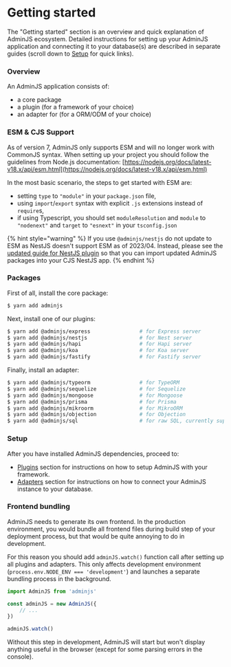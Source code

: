 # Getting started

The "Getting started" section is an overview and quick explanation of AdminJS ecosystem. Detailed instructions for setting up your AdminJS application and connecting it to your database(s) are described in separate guides (scroll down to [Setup](getting-started.md#setup) for quick links).

### Overview

An AdminJS application consists of:

* a core package
* a plugin (for a framework of your choice)
* an adapter for (for a ORM/ODM of your choice)

### ESM & CJS Support

As of version 7, AdminJS only supports ESM and will no longer work with CommonJS syntax. When setting up your project you should follow the guidelines from Node.js documentation: [https://nodejs.org/docs/latest-v18.x/api/esm.html](https://nodejs.org/docs/latest-v18.x/api/esm.html)

In the most basic scenario, the steps to get started with ESM are:

* setting `type` to `"module"` in your `package.json` file,
* using `import`/`export` syntax with explicit `.js` extensions instead of `require`s,
* if using Typescript, you should set `moduleResolution` and `module` to `"nodenext"` and `target` to `"esnext"` in your `tsconfig.json`

{% hint style="warning" %}
If you use `@adminjs/nestjs` do not update to ESM as NestJS doesn't support ESM as of 2023/04. Instead, please see the [updated guide for NestJS plugin](plugins/nest.md) so that you can import updated AdminJS packages into your CJS NestJS app.
{% endhint %}

### Packages

First of all, install the core package:

```bash
$ yarn add adminjs
```

Next, install one of our plugins:

```bash
$ yarn add @adminjs/express                # for Express server
$ yarn add @adminjs/nestjs                 # for Nest server
$ yarn add @adminjs/hapi                   # for Hapi server
$ yarn add @adminjs/koa                    # for Koa server
$ yarn add @adminjs/fastify                # for Fastify server
```

Finally, install an adapter:

```bash
$ yarn add @adminjs/typeorm                # for TypeORM
$ yarn add @adminjs/sequelize              # for Sequelize
$ yarn add @adminjs/mongoose               # for Mongoose
$ yarn add @adminjs/prisma                 # for Prisma
$ yarn add @adminjs/mikroorm               # for MikroORM
$ yarn add @adminjs/objection              # for Objection
$ yarn add @adminjs/sql                    # for raw SQL, currently supports only Postgres
```

### Setup

After you have installed AdminJS dependencies, proceed to:

* [Plugins](plugins/) section for instructions on how to setup AdminJS with your framework.
* [Adapters](adapters/) section for instructions on how to connect your AdminJS instance to your database.

### Frontend bundling

AdminJS needs to generate its own frontend. In the production environment, you would bundle all frontend files during build step of your deployment process, but that would be quite annoying to do in development.

For this reason you should add `adminJS.watch()` function call after setting up all plugins and adapters. This only affects development environment (`process.env.NODE_ENV === 'development'`) and launches a separate bundling process in the background.

```typescript
import AdminJS from 'adminjs'

const adminJS = new AdminJS({
    // ...
})

adminJS.watch()
```

Without this step in development, AdminJS will start but won't display anything useful in the browser (except for some parsing errors in the console).
